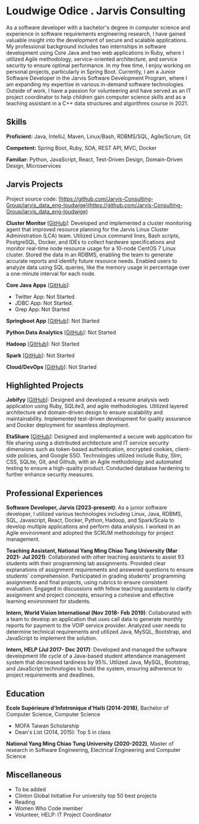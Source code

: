 # Loudwige Odice . Jarvis Consulting

As a software developer with a bachelor's degree in computer science and experience in software requirements engineering research,  I have gained valuable insight into the development of secure and scalable applications. My professional background includes two internships in software development using Core Java and two web applications in Ruby, where I utilized Agile methodology, service-oriented architecture, and service security to ensure optimal performance. In my free time, I enjoy working on personal projects, particularly in Spring Boot. Currently, I am a Junior Software Developer in the Jarvis Software Development Program, where I am expanding my expertise in various in-demand software technologies. Outside of work, I have a passion for volunteering and have served as an IT project coordinator to help children gain computer science skills and as a teaching assistant in a C++ data structures and algorithms course in 2021.

## Skills

**Proficient:** Java, IntelliJ, Maven, Linux/Bash, RDBMS/SQL, Agile/Scrum, Git

**Competent:** Spring Boot, Ruby, SOA, REST API, MVC, Docker

**Familiar:** Python, JavaScript, React, Test-Driven Design, Domain-Driven Design, Microservices

## Jarvis Projects

Project source code: [https://github.com/Jarvis-Consulting-Group/jarvis_data_eng-loudwige](https://github.com/Jarvis-Consulting-Group/jarvis_data_eng-loudwige)


**Cluster Monitor** [[GitHub](https://github.com/Jarvis-Consulting-Group/jarvis_data_eng-loudwige/tree/master/linux_sql)]: Developed and implemented a cluster monitoring agent that improved resource planning for the Jarvis Linux Cluster Administration (LCA) team. Utilized Linux command lines, Bash scripts, PostgreSQL, Docker, and IDEs to collect hardware specifications and monitor real-time node resource usage for a 10-node CentOS 7 Linux cluster. Stored the data in an RDBMS, enabling the team to generate accurate reports and identify future resource needs. Enabled users to analyze data using SQL queries, like the memory usage in percentage over a one-minute interval for each node.

**Core Java Apps** [[GitHub](https://github.com/Jarvis-Consulting-Group/jarvis_data_eng-loudwige/tree/master/core_java)]:
      
  - Twitter App: Not Started.
  - JDBC App: Not Started.
  - Grep App: Not Started

**Springboot App** [[GitHub](https://github.com/Jarvis-Consulting-Group/jarvis_data_eng-loudwige/tree/master/springboot)]: Not Started

**Python Data Analytics** [[GitHub](https://github.com/Jarvis-Consulting-Group/jarvis_data_eng-loudwige/tree/master/python_data_anlytics)]: Not Started

**Hadoop** [[GitHub](https://github.com/Jarvis-Consulting-Group/jarvis_data_eng-loudwige/tree/master/hadoop)]: Not Started

**Spark** [[GitHub](https://github.com/Jarvis-Consulting-Group/jarvis_data_eng-loudwige/tree/master/spark)]: Not Started

**Cloud/DevOps** [[GitHub](https://github.com/Jarvis-Consulting-Group/jarvis_data_eng-loudwige/tree/master/cloud_devops)]: Not Started


## Highlighted Projects
**Jobifyy** [[GitHub](https://github.com/SOA-LouDLy/Jobify)]: Designed and developed a resume analysis web application using Ruby, SQLite3, and agile methodologies. Utilized layered architecture and domain-driven design to ensure scalability and maintainability. Implemented test-driven development for quality assurance and Docker deployment for seamless deployment.

**EtaShare** [[GitHub](https://github.com/SOA-LouDLy/jobifyy-api)]: Designed and implemented a secure web application for file sharing using a distributed architecture and IT service security dimensions such as token-based authentication, encrypted cookies, client-side policies, and Google SSO. Technologies utilized include Ruby, Slim, CSS, SQLite, Git, and Github, with an Agile methodology and automated testing to ensure a high-quality product. Conducted database hardening to further enhance security measures.


## Professional Experiences

**Software Developer, Jarvis (2023-present)**: As a junior software developer, I utilized various technologies including Linux, Java, RDBMS, SQL, Javascript, React, Docker, Python, Hadoop, and Spark/Scala to develop multiple applications and perform data analysis. I worked in an Agile environment and adopted the SCRUM methodology for project management.

**Teaching Assistant, National Yang Ming Chiao Tung University (Mar 2021- Jul 2021)**: Collaborated with other teaching assistants to assist 93 students with their programming lab assignments. Provided clear explanations of assignment requirements and answered questions to ensure students' comprehension. Participated in grading students' programming assignments and final projects, using rubrics to ensure consistent evaluation. Engaged in discussions with fellow teaching assistants to clarify assignment and project concepts, ensuring a cohesive and effective learning environment for students.

**Intern, World Vision International (Nov 2018- Feb 2019)**: Collaborated with a team to develop an application that uses call data to generate monthly reports for payment to the VOIP service provider. Analyzed user needs to determine technical requirements and utilized Java, MySQL, Bootstrap, and JavaScript to implement the solution.

**Intern, HELP (Jul 2017- Dec 2017)**: Developed and managed the software development life cycle of a Java-based student attendance management system that decreased tardiness by 95%. Utilized Java, MySQL, Bootstrap, and JavaScript technologies to build the system, ensuring adherence to project requirements and deadlines.


## Education
**Ecole Supérieure d'Infotronique d'Haïti (2014-2018)**, Bachelor of Computer Science, Computer Science
- MOFA Taiwan Scholarship
- Dean's List (2014, 2015): Top 5 in class

**National Yang Ming Chiao Tung University (2020-2022)**, Master of research in Software Engineering, Electrical Engineering and Computer Science


## Miscellaneous
- To be added
- Clinton Global Initiative For university top 50 best projects
- Reading
- Women Who Code member
- Volunteer, HELP: IT Project Coordinator